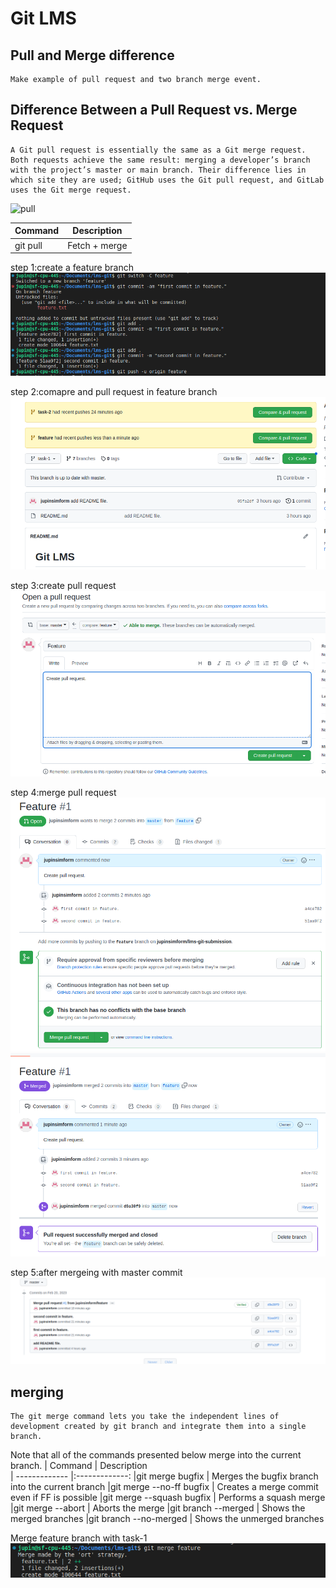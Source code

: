 # Git LMS

## Pull and Merge difference
    Make example of pull request and two branch merge event.

## Difference Between a Pull Request vs. Merge Request
    A Git pull request is essentially the same as a Git merge request. Both requests achieve the same result: merging a developer’s branch with the project’s master or main branch. Their difference lies in which site they are used; GitHub uses the Git pull request, and GitLab uses the Git merge request.


![pull](https://static.javatpoint.com/tutorial/git/images/git-pull2.png)

| Command        | Description          
| ------------- |:-------------:
|git pull  | Fetch + merge


step 1:create a feature branch
![feature](./image/feature.png)

step 2:comapre and pull request in feature branch
![image1](./image/1.png)

step 3:create pull request
![image2](./image/2.png)

step 4:merge pull request
![image3](./image/3.png)
![image4](./image/4.png)

step 5:after mergeing with master commit
![show commmit](./image/commit.png)

## merging
    The git merge command lets you take the independent lines of development created by git branch and integrate them into a single branch.

Note that all of the commands presented below merge into the current branch.
| Command        | Description          
| ------------- |:-------------:
|git merge bugfix | Merges the bugfix branch into the current branch
|git merge --no-ff bugfix | Creates a merge commit even if FF is possible
|git merge --squash bugfix | Performs a squash merge
|git merge --abort  | Aborts the merge
|git branch --merged | Shows the merged branches
|git branch --no-merged | Shows the unmerged branches



Merge feature branch with task-1
![merge](./image/merge.png)